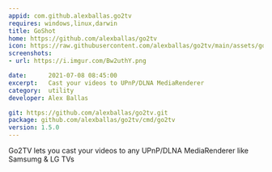 ```yaml
---
appid: com.github.alexballas.go2tv
requires: windows,linux,darwin
title: GoShot
home: https://github.com/alexballas/go2tv
icon: https://raw.githubusercontent.com/alexballas/go2tv/main/assets/go2tv-red.svg
screenshots:
- url: https://i.imgur.com/Bw2uthY.png

date:      2021-07-08 08:45:00
excerpt:   Cast your videos to UPnP/DLNA MediaRenderer
category:  utility
developer: Alex Ballas

git: https://github.com/alexballas/go2tv.git
package: github.com/alexballas/go2tv/cmd/go2tv
version: 1.5.0
---
```


Go2TV lets you cast your videos to any UPnP/DLNA MediaRenderer like Samsumg & LG TVs

